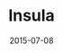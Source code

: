 ---
categories: projects
layout: post
published: true
title: Insula
"invert-nav": false
date: "2015-07-08"
description: ""
slug: insula
"video-pause": false
"play-once": false
video_mute: false
jpg: 
index: 16
---